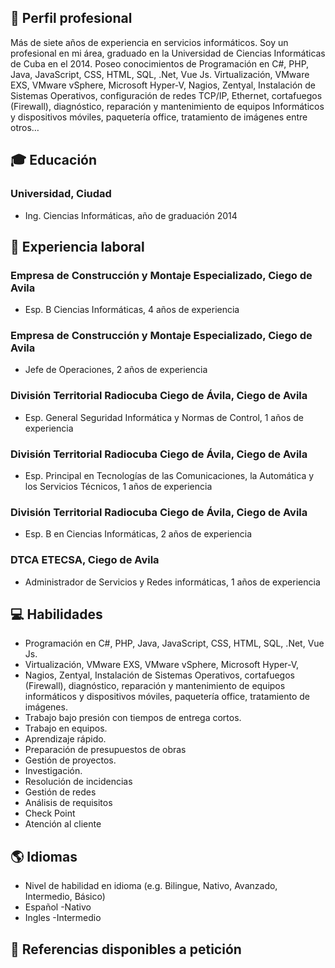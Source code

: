 ## 💼 Perfil profesional
Más de siete años de experiencia en servicios informáticos. 
Soy un profesional en mi área, graduado en la Universidad de Ciencias Informáticas de Cuba en el 2014. 
Poseo conocimientos de Programación en C#, PHP, Java, JavaScript, CSS, HTML, SQL, .Net, Vue Js. 
Virtualización, VMware EXS, VMware vSphere, Microsoft Hyper-V, Nagios, Zentyal, Instalación de Sistemas Operativos,
configuración de redes TCP/IP, Ethernet, cortafuegos (Firewall), diagnóstico, reparación y mantenimiento de equipos
Informáticos y dispositivos móviles, paquetería office, tratamiento de imágenes entre otros…

## 🎓 Educación

### Universidad, Ciudad
- Ing. Ciencias Informáticas, año de graduación 2014



## 💼 Experiencia laboral

### Empresa de Construcción y Montaje Especializado, Ciego de Avila
- Esp. B Ciencias Informáticas, 4 años de experiencia

### Empresa de Construcción y Montaje Especializado, Ciego de Avila
- Jefe de Operaciones, 2 años de experiencia

### División Territorial Radiocuba Ciego de Ávila, Ciego de Avila
- Esp. General Seguridad Informática y Normas de Control, 1 años de experiencia

### División Territorial Radiocuba Ciego de Ávila, Ciego de Avila
- Esp. Principal en Tecnologías de las Comunicaciones, la Automática y los Servicios Técnicos, 1 años de experiencia

### División Territorial Radiocuba Ciego de Ávila, Ciego de Avila
- Esp. B en Ciencias Informáticas, 2 años de experiencia

###  DTCA ETECSA, Ciego de Avila
- Administrador de Servicios y Redes informáticas, 1 años de experiencia


## 💻 Habilidades

- Programación en C#, PHP, Java, JavaScript, CSS, HTML, SQL, .Net, Vue Js.
- Virtualización, VMware EXS, VMware vSphere, Microsoft Hyper-V,
- Nagios, Zentyal, Instalación de Sistemas Operativos, cortafuegos (Firewall),
  diagnóstico, reparación y mantenimiento de equipos
  informáticos y dispositivos móviles, paquetería office, tratamiento de imágenes.
- Trabajo bajo presión con tiempos de entrega cortos.
- Trabajo en equipos.
- Aprendizaje rápido.
- Preparación de presupuestos de obras
- Gestión de proyectos.
- Investigación.
- Resolución de incidencias
- Gestión de redes 
- Análisis de requisitos
- Check Point
- Atención al cliente

## 🌎 Idiomas

- Nivel de habilidad en idioma (e.g. Bilingue, Nativo, Avanzado, Intermedio, Básico)
- Español -Nativo
- Ingles  -Intermedio
  
## 🔗 Referencias disponibles a petición
